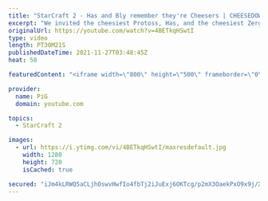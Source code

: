 ```yaml
---
title: "StarCraft 2 - Has and Bly remember they're Cheesers | CHEESEDOWN Part 3/4"
excerpt: "We invited the cheesiest Protoss, Has, and the cheesiest Zerg, Bly, to have a Cheesedown with us to determine who is the best at serving fondue. In Part three, the players remember that they're known Cheesers and give the fans what they want.  Cheesedown Part 1: https://youtu.be/OI4n4PWs1TI Cheesedown"
originalUrl: https://youtube.com/watch?v=4BETkqHSwtI
type: video
length: PT30M21S
publishedDateTime: 2021-11-27T03:48:45Z
heat: 50

featuredContent: "<iframe width=\"800\" height=\"500\" frameborder=\"0\" src=\"https://www.youtube.com/embed/4BETkqHSwtI\" allow=\"accelerometer; autoplay; encrypted-media; gyroscope; picture-in-picture\" allowfullscreen></iframe>"

provider:
  name: PiG
  domain: youtube.com

topics:
  - StarCraft 2

images:
  - url: https://i.ytimg.com/vi/4BETkqHSwtI/maxresdefault.jpg
    width: 1280
    height: 720
    isCached: true

secured: "iJm4kLRWQ5aCLjhOswvHwfIo4fbTj2iJuExj6OKTcg/p2mX3OaekPxO9x9j/XSFSklF0l84mxcE8D1wk8NUFwOOQbvnizbFXsuOjM9hgbYW1cuJh3gU62l35g+Fmq2qJCQW3hjUcE3USGLRylhvsFC8ea8EOCPyqA7QsyXriAcd3WXr6JlcI7iCZslqjwk7I1UJIzqmtirJD6OO9G+iT67Wtg2DFey9dKjkkteyCvdnSvfUHrbgJKnRmK4YQ7aA5Vo+mSAX5TIz0f40PrYy0+i26tou2BRMSvDiudrzegl7CNe+mY7irdLoLxddYBXDbQmNp7J2TYsPUs4ebJ2ja64Y5zzIBu4s3lBtVfxMfkeTefSfhe7sP+MdVlOZ4GY3Fui1KA/eiDBBYM4s8DoMdeTkpy7i9cXFOZVa+33qQ6Gc=;xQ7b8B3ssevqnaVRxjjC/g=="
---
```


